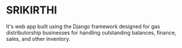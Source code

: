 # SRIKIRTHI

It's web app built using the Django framework designed for gas distributorship businesses for handling outstanding balances, finance, sales, and other inventory.
